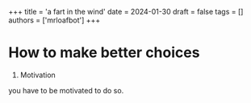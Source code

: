 
+++
title = 'a fart in the wind'
date = 2024-01-30
draft = false
tags = []
authors = ['mrloafbot']
+++

# How to make better choices

1. Motivation

you have to be motivated to do so. 